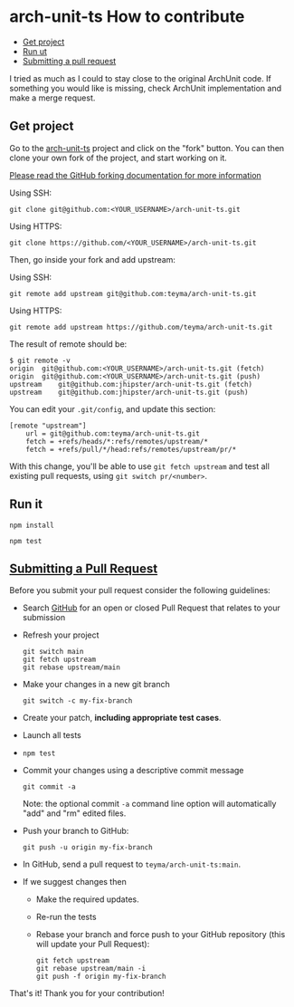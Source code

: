 # arch-unit-ts How to contribute

<!--- TOC --->

- [Get project](#get-project)
- [Run ut](#run-it)
- [Submitting a pull request](#submitting-a-pull-request)
<!--- TOC --->

I tried as much as I could to stay close to the original ArchUnit code.
If something you would like is missing, check ArchUnit implementation and make a merge request.

## Get project

Go to the [arch-unit-ts](https://github.com/teyma/arch-unit-ts) project and click on the "fork" button.
You can then clone your own fork of the project, and start working on it.

[Please read the GitHub forking documentation for more information](https://help.github.com/articles/fork-a-repo)

Using SSH:

```
git clone git@github.com:<YOUR_USERNAME>/arch-unit-ts.git
```

Using HTTPS:

```
git clone https://github.com/<YOUR_USERNAME>/arch-unit-ts.git
```

Then, go inside your fork and add upstream:

Using SSH:

```
git remote add upstream git@github.com:teyma/arch-unit-ts.git
```

Using HTTPS:

```
git remote add upstream https://github.com/teyma/arch-unit-ts.git
```

The result of remote should be:

```
$ git remote -v
origin	git@github.com:<YOUR_USERNAME>/arch-unit-ts.git (fetch)
origin	git@github.com:<YOUR_USERNAME>/arch-unit-ts.git (push)
upstream	git@github.com:jhipster/arch-unit-ts.git (fetch)
upstream	git@github.com:jhipster/arch-unit-ts.git (push)
```

You can edit your `.git/config`, and update this section:

```
[remote "upstream"]
	url = git@github.com:teyma/arch-unit-ts.git
	fetch = +refs/heads/*:refs/remotes/upstream/*
	fetch = +refs/pull/*/head:refs/remotes/upstream/pr/*
```

With this change, you'll be able to use `git fetch upstream` and test all existing pull requests, using `git switch pr/<number>`.

## Run it

```
npm install
```

```
npm test
```

## [Submitting a Pull Request](https://opensource.guide/how-to-contribute/#opening-a-pull-request)

Before you submit your pull request consider the following guidelines:

- Search [GitHub](https://github.com/teyma/arch-unit-ts) for an open or closed Pull Request that relates to your submission
- Refresh your project

  ```shell
  git switch main
  git fetch upstream
  git rebase upstream/main
  ```

- Make your changes in a new git branch

  ```shell
  git switch -c my-fix-branch
  ```

- Create your patch, **including appropriate test cases**.
- Launch all tests

- ```shell
  npm test
  ```

- Commit your changes using a descriptive commit message

  ```shell
  git commit -a
  ```

  Note: the optional commit `-a` command line option will automatically "add" and "rm" edited files.

- Push your branch to GitHub:

  ```shell
  git push -u origin my-fix-branch
  ```

- In GitHub, send a pull request to `teyma/arch-unit-ts:main`.
- If we suggest changes then

  - Make the required updates.
  - Re-run the tests
  - Rebase your branch and force push to your GitHub repository (this will update your Pull Request):

    ```shell
    git fetch upstream
    git rebase upstream/main -i
    git push -f origin my-fix-branch
    ```

That's it! Thank you for your contribution!
